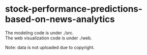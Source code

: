 # stock-performance-predictions-based-on-news-analytics
The modeling code is under ./src.  
The web visualization code is under ./web.

Note: data is not uploaded due to copyright. 
